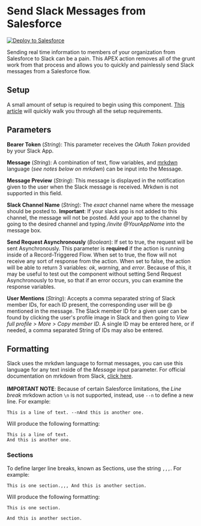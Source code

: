 # Send Slack Messages from Salesforce
<a href="https://githubsfdeploy.herokuapp.com?owner=halosight&repo=SendSlackMessageApexAction&ref=master">
  <img alt="Deploy to Salesforce"
       src="https://raw.githubusercontent.com/afawcett/githubsfdeploy/master/deploy.png">
</a>

Sending real time information to members of your organization from Salesforce to Slack can be a pain. This APEX action removes all of the grunt work from that process and allows you to quickly and painlessly send Slack messages from a Salesforce flow.

## Setup
A small amount of setup is required to begin using this component. <a href="">This article</a> will quickly walk you through all the setup requirements.

## Parameters
**Bearer Token** (*String*): This parameter receives the *OAuth Token* provided by your Slack App.

**Message** (*String*): A combination of text, flow variables, and <a href="https://api.slack.com/reference/surfaces/formatting">mrkdwn</a> language (*see notes below on mrkdwn*) can be input into the Message. 

**Message Preview** (*String*): This message is displayed in the notification given to the user when the Slack message is received. Mrkdwn is not supported in this field.

**Slack Channel Name** (*String*): The *exact* channel name where the message should be posted to. **Important**: If your slack app is not added to this channel, the message will not be posted. Add your app to the channel by going to the desired channel and typing */invite @YourAppName* into the message box.

**Send Request Asynchronously** (*Boolean*): If set to true, the request will be sent Asynchronously. This parameter is **required** if the action is running inside of a Record-Triggered Flow. When set to true, the flow will not receive any sort of response from the action. When set to false, the action will be able to return 3 variables: *ok*, *warning*, and *error*. Because of this, it may be useful to test out the component without setting Send Request Asynchronously to true, so that if an error occurs, you can examine the response variables.

**User Mentions** (*String*): Accepts a comma separated string of Slack member IDs, for each ID present, the corresponding user will be @ mentioned in the message. The Slack member ID for a given user can be found by clicking the user's profile image in Slack and then going to *View full profile > More > Copy member ID*. A single ID may be entered here, or if needed, a comma separated String of IDs may also be entered.

## Formatting
Slack uses the mrkdwn language to format messages, you can use this language for any text inside of the *Message* input parameter. For official documentation on mrkdown from Slack, <a href="https://api.slack.com/reference/surfaces/formatting">click here</a>.<br/><br/>
**IMPORTANT NOTE**: Because of certain Salesforce limitations, the *Line break* mrkdown action `\n` is not supported, instead, use `--n` to define a new line. For example:
```
This is a line of text. --nAnd this is another one.
```
Will produce the following formatting:
```
This is a line of text.
And this is another one.
```
### Sections
To define larger line breaks, known as Sections, use the string `,,,`. For example:
```
This is one section.,,, And this is another section.
```
Will produce the following formatting:
```
This is one section.

And this is another section.
```

